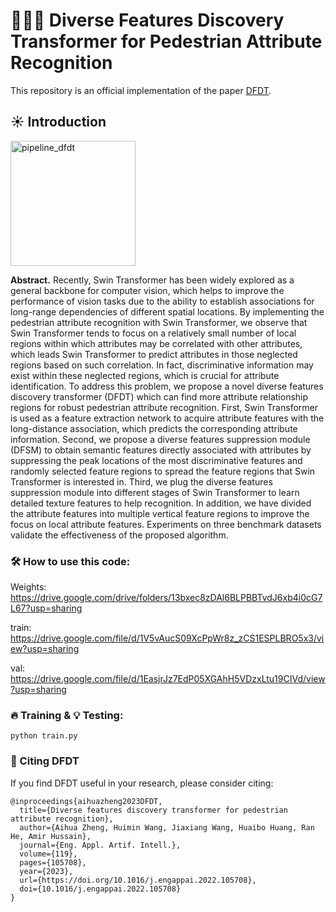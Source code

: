 
# 🎉🎉🎉 Diverse Features Discovery Transformer for Pedestrian Attribute Recognition
This repository is an official implementation of the paper [DFDT](https://aihuazheng.github.io/publications/pdf/2023/2023-Diverse_features_discovery_transformer_for_pedestrian_attribute_recognition.pdf).

## ☀️ Introduction
<img src="./miscs/dfdt.png" height = "200" alt="pipeline_dfdt" />

**Abstract.** Recently, Swin Transformer has been widely explored as a general backbone for computer vision, which helps to improve the performance of vision tasks due to the ability to establish associations for long-range dependencies of different spatial locations. By implementing the pedestrian attribute recognition with Swin Transformer, we observe that Swin Transformer tends to focus on a relatively small number of local regions within which attributes may be correlated with other attributes, which leads Swin Transformer to predict attributes in those neglected regions based on such correlation. In fact, discriminative information may exist within these neglected regions, which is crucial for attribute identification. To address this problem, we propose a novel diverse features discovery transformer (DFDT) which can find more attribute relationship regions for robust pedestrian attribute recognition. First, Swin Transformer is used as a feature extraction network to acquire attribute features with the long-distance association, which predicts the corresponding attribute information. Second, we propose a diverse features suppression module (DFSM) to obtain semantic features directly associated with attributes by suppressing the peak locations of the most discriminative features and randomly selected feature regions to spread the feature regions that Swin Transformer is interested in. Third, we plug the diverse features suppression module into different stages of Swin Transformer to learn detailed texture features to help recognition. In addition, we have divided the attribute features into multiple vertical feature regions to improve the focus on local attribute features. Experiments on three benchmark datasets validate the effectiveness of the proposed algorithm.

### 🛠️ How to use this code: 

Weights: https://drive.google.com/drive/folders/13bxec8zDAl6BLPBBTvdJ6xb4i0cG7L67?usp=sharing

train: https://drive.google.com/file/d/1V5vAucS09XcPpWr8z_zCS1ESPLBRO5x3/view?usp=sharing

val: https://drive.google.com/file/d/1EasjrJz7EdP05XGAhH5VDzxLtu19CIVd/view?usp=sharing

### 🔥 Training & 💡 Testing: 
```
python train.py
```
### 📑 Citing DFDT
If you find DFDT useful in your research, please consider citing:

```
@inproceedings{aihuazheng2023DFDT,
  title={Diverse features discovery transformer for pedestrian attribute recognition},
  author={Aihua Zheng, Huimin Wang, Jiaxiang Wang, Huaibo Huang, Ran He, Amir Hussain},
  journal={Eng. Appl. Artif. Intell.},
  volume={119},
  pages={105708},
  year={2023},
  url={https://doi.org/10.1016/j.engappai.2022.105708},
  doi={10.1016/j.engappai.2022.105708}
}
```